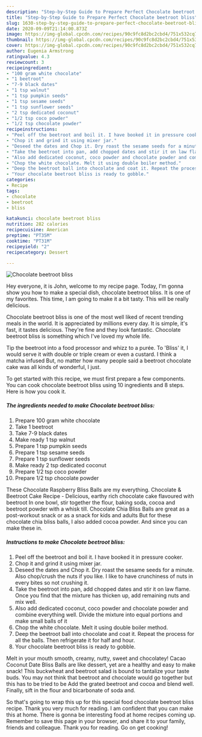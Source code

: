 ```yaml
---
description: "Step-by-Step Guide to Prepare Perfect Chocolate beetroot bliss"
title: "Step-by-Step Guide to Prepare Perfect Chocolate beetroot bliss"
slug: 1630-step-by-step-guide-to-prepare-perfect-chocolate-beetroot-bliss
date: 2020-09-09T21:14:00.873Z
image: https://img-global.cpcdn.com/recipes/90c9fc8d2bc2cbd4/751x532cq70/chocolate-beetroot-bliss-recipe-main-photo.jpg
thumbnail: https://img-global.cpcdn.com/recipes/90c9fc8d2bc2cbd4/751x532cq70/chocolate-beetroot-bliss-recipe-main-photo.jpg
cover: https://img-global.cpcdn.com/recipes/90c9fc8d2bc2cbd4/751x532cq70/chocolate-beetroot-bliss-recipe-main-photo.jpg
author: Eugenia Armstrong
ratingvalue: 4.3
reviewcount: 3
recipeingredient:
- "100 gram white chocolate"
- "1 beetroot"
- "7-9 black dates"
- "1 tsp walnut"
- "1 tsp pumpkin seeds"
- "1 tsp sesame seeds"
- "1 tsp sunflower seeds"
- "2 tsp dedicated coconut"
- "1/2 tsp coco powder"
- "1/2 tsp chocolate powder"
recipeinstructions:
- "Peel off the beetroot and boil it. I have booked it in pressure cooker."
- "Chop it and grind it using mixer jar."
- "Deseed the dates and Chop it. Dry roast the sesame seeds for a minute. Also chop/crush the nuts if you like. I like to have crunchiness of nuts in every bites so not crushing it."
- "Take the beetroot into pan, add chopped dates and stir it on law flame. Once you find that the mixture has thicken up, add remaining nuts and mix well."
- "Also add dedicated coconut, coco powder and chocolate powder and combine everything well. Divide the mixture into equal portions and make small balls of it"
- "Chop the white chocolate. Melt it using double boiler method."
- "Deep the beetroot ball into chocolate and coat it. Repeat the process for all the balls. Then refrigerate it for half and hour."
- "Your chocolate beetroot bliss is ready to gobble."
categories:
- Recipe
tags:
- chocolate
- beetroot
- bliss

katakunci: chocolate beetroot bliss 
nutrition: 282 calories
recipecuisine: American
preptime: "PT35M"
cooktime: "PT31M"
recipeyield: "2"
recipecategory: Dessert

---
```



![Chocolate beetroot bliss](https://img-global.cpcdn.com/recipes/90c9fc8d2bc2cbd4/751x532cq70/chocolate-beetroot-bliss-recipe-main-photo.jpg)

Hey everyone, it is John, welcome to my recipe page. Today, I'm gonna show you how to make a special dish, chocolate beetroot bliss. It is one of my favorites. This time, I am going to make it a bit tasty. This will be really delicious.

Chocolate beetroot bliss is one of the most well liked of recent trending meals in the world. It is appreciated by millions every day. It is simple, it's fast, it tastes delicious. They're fine and they look fantastic. Chocolate beetroot bliss is something which I've loved my whole life.

Tip the beetroot into a food processor and whizz to a purée. To &#39;Bliss&#39; it, I would serve it with double or triple cream or even a custard. I think a matcha infused But, no matter how many people said a beetroot chocolate cake was all kinds of wonderful, I just.


To get started with this recipe, we must first prepare a few components. You can cook chocolate beetroot bliss using 10 ingredients and 8 steps. Here is how you cook it.

<!--inarticleads1-->

##### The ingredients needed to make Chocolate beetroot bliss:

1. Prepare 100 gram white chocolate
1. Take 1 beetroot
1. Take 7-9 black dates
1. Make ready 1 tsp walnut
1. Prepare 1 tsp pumpkin seeds
1. Prepare 1 tsp sesame seeds
1. Prepare 1 tsp sunflower seeds
1. Make ready 2 tsp dedicated coconut
1. Prepare 1/2 tsp coco powder
1. Prepare 1/2 tsp chocolate powder


These Chocolate Raspberry Bliss Balls are my everything. Chocolate &amp; Beetroot Cake Recipe - Delicious, earthy rich chocolate cake flavoured with beetroot In one bowl, stir together the flour, baking soda, cocoa and beetroot powder with a whisk till. Chocolate Chia Bliss Balls are great as a post-workout snack or as a snack for kids and adults But for these chocolate chia bliss balls, I also added cocoa powder. And since you can make these in. 

<!--inarticleads2-->

##### Instructions to make Chocolate beetroot bliss:

1. Peel off the beetroot and boil it. I have booked it in pressure cooker.
1. Chop it and grind it using mixer jar.
1. Deseed the dates and Chop it. Dry roast the sesame seeds for a minute. Also chop/crush the nuts if you like. I like to have crunchiness of nuts in every bites so not crushing it.
1. Take the beetroot into pan, add chopped dates and stir it on law flame. Once you find that the mixture has thicken up, add remaining nuts and mix well.
1. Also add dedicated coconut, coco powder and chocolate powder and combine everything well. Divide the mixture into equal portions and make small balls of it
1. Chop the white chocolate. Melt it using double boiler method.
1. Deep the beetroot ball into chocolate and coat it. Repeat the process for all the balls. Then refrigerate it for half and hour.
1. Your chocolate beetroot bliss is ready to gobble.


Melt in your mouth smooth, creamy, nutty, sweet and chocolatey! Cacao Coconut Date Bliss Balls are like dessert, yet are a healthy and easy to make snack! This buckwheat and beetroot salad is bound to tantalize your taste buds. You may not think that beetroot and chocolate would go together but this has to be tried to be Add the grated beetroot and cocoa and blend well. Finally, sift in the flour and bicarbonate of soda and. 

So that's going to wrap this up for this special food chocolate beetroot bliss recipe. Thank you very much for reading. I am confident that you can make this at home. There is gonna be interesting food at home recipes coming up. Remember to save this page in your browser, and share it to your family, friends and colleague. Thank you for reading. Go on get cooking!
